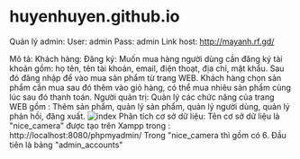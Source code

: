 # huyenhuyen.github.io
Quản lý admin: User: admin       Pass: admin
Link host:     http://mayanh.rf.gd/

Mô tả:
 Khách hàng:
 Đăng ký: Muốn mua hàng người dùng cần đăng ký tài khoản gồm: họ tên, tên tài khoản, email, điện thoạt, địa chỉ, mật khẩu.
 Sau đó đăng nhập để vào mua sản phẩm từ trang WEB.
 Khách hàng chọn sản phẩm cần mua sau đó thêm vào giỏ hàng, có thể mua nhiêu sản phẩm cùng lúc sau đó thanh toán.
 Người quản trị:
 Quản lý các chức năng của trang WEB gồm : Thêm sản phẩm, quản lý sản phẩm, quản lý người dùng, quản lý phản hồi, đăng xuất.
![index](https://user-images.githubusercontent.com/75211708/101355879-d058e200-38c9-11eb-9ec8-ddc209b49fc9.PNG)
Phân tích cơ sở dữ liệu: Tên cơ sở dữ liệu là "nice_camera" được tạo trên Xampp trong : http://localhost:8080/phpmyadmin/
Trong "nice_camera thì gồm có 6. Đầu tiên là bảng "admin_accounts"
